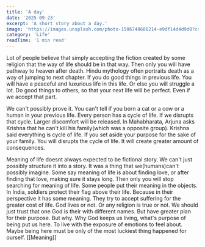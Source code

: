 ```yaml
---
title: 'A day'
date: '2025-09-23'
excerpt: 'A short story about a day.'
image: 'https://images.unsplash.com/photo-1506748686214-e9df14d4d9d0?crop=entropy&cs=tinysrgb&fit=max&fm=jpg&ixid=M3w3Nzg4Nzd8MHwxfHNlYXJjaHwxfHxkYXl8ZW58MXx8fHwxNzU4NDY2NDAwfDA&ixlib=rb-4.1.0&q=80&w=1080'
category: 'Life'
readTime: '1 min read'
---
```

Lot of people believe that simply accepting the fiction created by some religion that the way of life should be in that way. Then only you will have pathway to heaven after death. Hindu mythology often portraits death as a way of jumping to next chapter. If you do good things in previous life. You will have a peaceful and luxurious life in this life. Or else you will struggle a lot. Do good things to others, so that your next life will be perfect. Even if we accept that part.

We can't possibly prove it. You can't tell if you born a cat or a cow or a human in your previous life. Every person has a cycle of life. If we disrupts that cycle. Larger discomfort will be released. In Mahabharata, Arjuna asks Krishna that he can't kill his family(which was a opposite group). Krishna said everything is cycle of life. If you set aside your purpose for the sake of your family. You will disrupts the cycle of life. It will create greater amount of consequences. 

Meaning of life doesnt always expected to be fictional story. We can't just possibly structure it into a story. It was a thing that we(humans)can't possibly imagine. Some say meaning of life is about finding love, or after finding that love, making sure it stays long. Then only you will stop searching for meaning of life. Some people put their meaning in the objects. In India, soldiers protect their flag above their life. Because in their perspective it has some meaning. They try to accept suffering for the greater cost of life. God lives or not. Or any religion is true or not. We should just trust that one God is their with different names. But have greater plan for their purpose. But why. Why God keeps us living, what's purpose of being put us here. To live with the exposure of emotions to feel about. Maybe being here must be only of the most luckiest thing happened for ourself. [[Meaning]]
